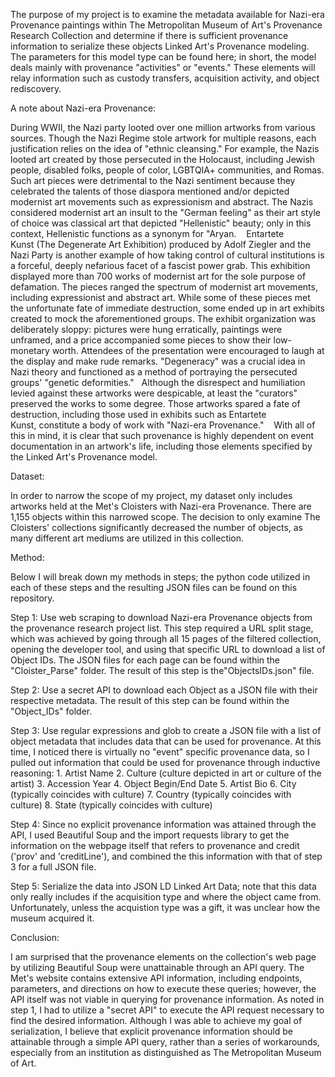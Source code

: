 The purpose of my project is to examine the metadata available for Nazi-era Provenance paintings within The Metropolitan Museum of Art's Provenance Research Collection and determine if there is sufficient provenance information to serialize these objects Linked Art's Provenance modeling. The parameters for this model type can be found here; in short, the model deals mainly with provenance "activities" or "events." These elements will relay information such as custody transfers, acquisition activity, and object rediscovery.

A note about Nazi-era Provenance: 

During WWII, the Nazi party looted over one million artworks from various sources. Though the Nazi Regime stole artwork for multiple reasons, each justification relies on the idea of "ethnic cleansing." For example, the Nazis looted art created by those persecuted in the Holocaust, including Jewish people, disabled folks, people of color, LGBTQIA+ communities, and Romas. Such art pieces were detrimental to the Nazi sentiment because they celebrated the talents of those diaspora mentioned and/or depicted modernist art movements such as expressionism and abstract. The Nazis considered modernist art an insult to the "German feeling" as their art style of choice was classical art that depicted "Hellenistic" beauty; only in this context, Hellenistic functions as a synonym for "Aryan. 
 
Entartete Kunst (The Degenerate Art Exhibition) produced by Adolf Ziegler and the Nazi Party is another example of how taking control of cultural institutions is a forceful, deeply nefarious facet of a fascist power grab. This exhibition displayed more than 700 works of modernist art for the sole purpose of defamation. The pieces ranged the spectrum of modernist art movements, including expressionist and abstract art. While some of these pieces met the unfortunate fate of immediate destruction, some ended up in art exhibits created to mock the aforementioned groups. The exhibit organization was deliberately sloppy: pictures were hung erratically, paintings were unframed, and a price accompanied some pieces to show their low-monetary worth. Attendees of the presentation were encouraged to laugh at the display and make rude remarks. "Degeneracy" was a crucial idea in Nazi theory and functioned as a method of portraying the persecuted groups' "genetic deformities."
 
Although the disrespect and humiliation levied against these artworks were despicable, at least the "curators" preserved the works to some degree. Those artworks spared a fate of destruction, including those used in exhibits such as Entartete Kunst, constitute a body of work with "Nazi-era Provenance." 
 
With all of this in mind, it is clear that such provenance is highly dependent on event documentation in an artwork's life, including those elements specified by the Linked Art's Provenance model. 


Dataset: 

In order to narrow the scope of my project, my dataset only includes artworks held at the Met's Cloisters with Nazi-era Provenance. There are 1,155 objects within this narrowed scope. The decision to only examine The Cloisters' collections significantly decreased the number of objects, as many different art mediums are utilized in this collection. 

Method: 
 
Below I will break down my methods in steps; the python code utilized in each of these steps and the resulting JSON files can be found on this repository.

Step 1: Use web scraping to download Nazi-era Provenance objects from the provenance research project list. This step required a URL split stage, which was achieved by going through all 15 pages of the filtered collection, opening the developer tool, and using that specific URL to download a list of Object IDs. The JSON files for each page can be found within the "Cloister_Parse" folder. The result of this step is the"ObjectsIDs.json" file.

Step 2: Use a secret API to download each Object as a JSON file with their respective metadata. The result of this step can be found within the "Object_IDs" folder. 

Step 3: Use regular expressions and glob to create a JSON file with a list of object metadata that includes data that can be used for provenance. At this time, I noticed there is virtually no "event" specific provenance data, so I pulled out information that could be used for provenance through inductive reasoning: 
	1. Artist Name
	2. Culture (culture depicted in art or culture of the artist)
	3. Accession Year
	4. Object Begin/End Date
	5. Artist Bio
	6. City (typically coincides with culture)
	7. Country (typically coincides with culture)
	8. State (typically coincides with culture)

Step 4: Since no explicit provenance information was attained through the API, I used Beautiful Soup and the import requests library to get the information on the webpage itself that refers to provenance and credit ('prov' and 'creditLine'), and combined the this information with that of step 3 for a full JSON file.

Step 5:  Serialize the data into JSON LD Linked Art Data; note that this data only really includes if the acquisition type and where the object came from. Unfortunately, unless the acquistion type was a gift, it was unclear how the museum acquired it. 

Conclusion:

I am surprised that the provenance elements on the collection's web page by utilizing Beautiful Soup were unattainable through an API query. The Met's website contains extensive API information, including endpoints, parameters, and directions on how to execute these queries; however, the API itself was not viable in querying for provenance information. As noted in step 1, I had to utilize a "secret API" to execute the API request necessary to find the desired information. Although I was able to achieve my goal of serialization, I believe that explicit provenance information should be attainable through a simple API query, rather than a series of workarounds, especially from an institution as distinguished as The Metropolitan Museum of Art.
